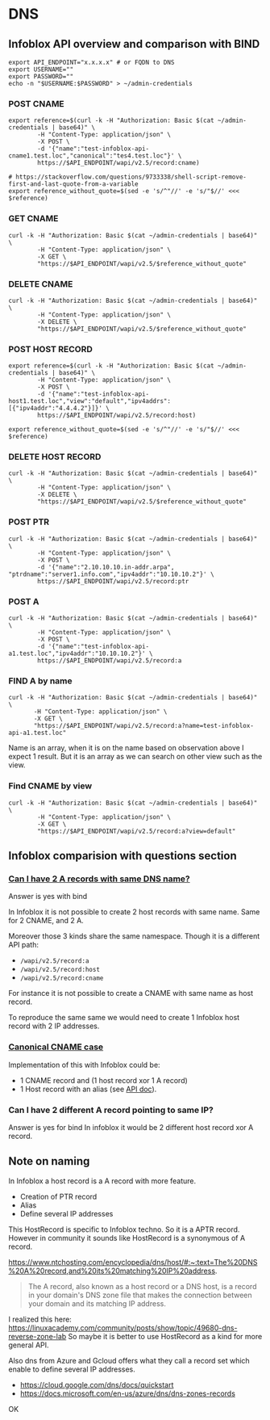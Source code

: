 # DNS

## Infoblox API overview and comparison with BIND

````
export API_ENDPOINT="x.x.x.x" # or FQDN to DNS
export USERNAME=""
export PASSWORD=""
echo -n "$USERNAME:$PASSWORD" > ~/admin-credentials
````

### POST CNAME

````
export reference=$(curl -k -H "Authorization: Basic $(cat ~/admin-credentials | base64)" \
        -H "Content-Type: application/json" \
        -X POST \
        -d '{"name":"test-infoblox-api-cname1.test.loc","canonical":"tes4.test.loc"}' \
        https://$API_ENDPOINT/wapi/v2.5/record:cname)
        
# https://stackoverflow.com/questions/9733338/shell-script-remove-first-and-last-quote-from-a-variable
export reference_without_quote=$(sed -e 's/^"//' -e 's/"$//' <<< $reference)
````

### GET CNAME
````
curl -k -H "Authorization: Basic $(cat ~/admin-credentials | base64)" \
        -H "Content-Type: application/json" \
        -X GET \
        "https://$API_ENDPOINT/wapi/v2.5/$reference_without_quote"
````
### DELETE CNAME
````
curl -k -H "Authorization: Basic $(cat ~/admin-credentials | base64)" \
        -H "Content-Type: application/json" \
        -X DELETE \
        "https://$API_ENDPOINT/wapi/v2.5/$reference_without_quote"
````
### POST HOST RECORD
````
export reference=$(curl -k -H "Authorization: Basic $(cat ~/admin-credentials | base64)" \
        -H "Content-Type: application/json" \
        -X POST \
        -d '{"name":"test-infoblox-api-host1.test.loc","view":"default","ipv4addrs":[{"ipv4addr":"4.4.4.2"}]}' \
        https://$API_ENDPOINT/wapi/v2.5/record:host)
        
export reference_without_quote=$(sed -e 's/^"//' -e 's/"$//' <<< $reference)
````
### DELETE HOST RECORD
````
curl -k -H "Authorization: Basic $(cat ~/admin-credentials | base64)" \
        -H "Content-Type: application/json" \
        -X DELETE \
        "https://$API_ENDPOINT/wapi/v2.5/$reference_without_quote"
````
### POST PTR
````
curl -k -H "Authorization: Basic $(cat ~/admin-credentials | base64)" \
        -H "Content-Type: application/json" \
        -X POST \
        -d '{"name":"2.10.10.10.in-addr.arpa", "ptrdname":"server1.info.com","ipv4addr":"10.10.10.2"}' \
        https://$API_ENDPOINT/wapi/v2.5/record:ptr
````       
### POST A
````
curl -k -H "Authorization: Basic $(cat ~/admin-credentials | base64)" \
        -H "Content-Type: application/json" \
        -X POST \
        -d '{"name":"test-infoblox-api-a1.test.loc","ipv4addr":"10.10.10.2"}' \
        https://$API_ENDPOINT/wapi/v2.5/record:a
````
### FIND A by name

 ````      
curl -k -H "Authorization: Basic $(cat ~/admin-credentials | base64)" \
        -H "Content-Type: application/json" \
        -X GET \
        "https://$API_ENDPOINT/wapi/v2.5/record:a?name=test-infoblox-api-a1.test.loc"
````

Name is an array, when it is on the name based on observation above I expect 1 result.
But it is an array as we can search on other view such as the view.

### Find CNAME by view
````
curl -k -H "Authorization: Basic $(cat ~/admin-credentials | base64)" \
        -H "Content-Type: application/json" \
        -X GET \
        "https://$API_ENDPOINT/wapi/v2.5/record:a?view=default"
````

## Infoblox comparision with questions section

### [Can I have 2 A records with same DNS name?](../../basic-bind-lxa/p2-1-xx-questions.md#Can-I-have-2-A-records-with-same-DNS-name?)
Answer is yes with bind

In Infoblox it is not possible to create 2 host records with same name.
Same for 2 CNAME, and 2 A.

Moreover those 3 kinds share the same namespace. Though it is a different API path:
- `/wapi/v2.5/record:a`
- `/wapi/v2.5/record:host`
- `/wapi/v2.5/record:cname`

For instance it is not possible to create a CNAME with same name as host record.

To reproduce the same same we would need to create 1 Infoblox host record with 2 IP addresses.

### [Canonical CNAME case](../../basic-bind-lxa/p2-1-xx-questions.md#Canonical-CNAME-case)

Implementation of this with Infoblox could be:
- 1 CNAME record and (1 host record xor 1 A record)
- 1 Host record with an alias (see [API doc](https://www.infoblox.com/wp-content/uploads/infoblox-deployment-infoblox-rest-api.pdf)).

### Can I have 2 different A record pointing to same IP?

Answer is yes for bind
In infoblox it would be 2 different host record xor A record.

## Note on naming 

In Infoblox a host record is a A record with more feature.
- Creation of PTR record
- Alias 
- Define several IP addresses

This HostRecord is specific to Infoblox techno. So it is a APTR record.
However in community it sounds like HostRecord is a synonymous of A record.

https://www.ntchosting.com/encyclopedia/dns/host/#:~:text=The%20DNS%20A%20record,and%20its%20matching%20IP%20address.
> The A record, also known as a host record or a DNS host, is a record in your domain's DNS zone file that makes the connection between your domain and its matching IP address. 


I realized this here: https://linuxacademy.com/community/posts/show/topic/49680-dns-reverse-zone-lab
So maybe it is better to use HostRecord as a kind for more general API.

Also dns from Azure and Gcloud offers what they call a record set which enable to define several IP addresses.
- https://cloud.google.com/dns/docs/quickstart
- https://docs.microsoft.com/en-us/azure/dns/dns-zones-records

OK

